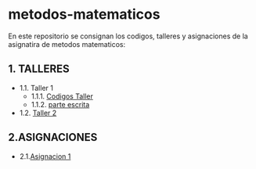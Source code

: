 # metodos-matematicos
En este repositorio se consignan los codigos, talleres y asignaciones de la asignatira de metodos matematicos:
## 1. TALLERES
   + 1.1. Taller 1
     + 1.1.1. [Codigos Taller](https://github.com/cami062/metodos-matematicos/tree/d766ca90581c4127ac864028a3b323e534695370/codigos%20primer%20taller)
     + 1.1.2. [parte escrita](https://github.com/cami062/metodos-matematicos/blob/bf56f1ff499092a7050cd503410038286e60d0dc/codigos%20primer%20taller/imagen%201.jpg)
  + 1.2. [Taller 2](https://github.com/cami062/metodos-matematicos/blob/41e145f4e13f8326cdddecfc8ec7ef15093de61a/taller%202%20m.mat.pdf)
## 2.ASIGNACIONES
  + 2.1.[Asignacion 1]()
